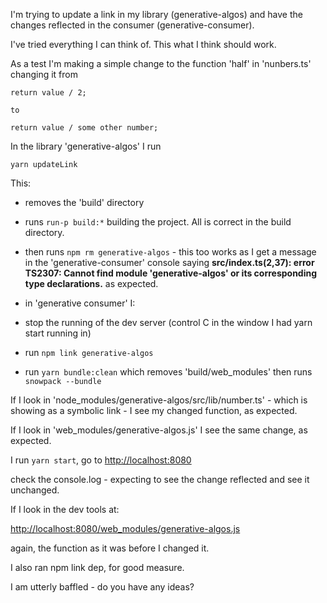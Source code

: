 I'm trying to update a link in my library (generative-algos) and have the changes reflected in the consumer (generative-consumer).

I've tried everything I can think of. This what I think should work.

As a test I'm making a simple change to the function 'half' in 'nunbers.ts' changing it from

```
return value / 2;

to

return value / some other number;
```

In the library 'generative-algos' I run

```
yarn updateLink
```

This:

- removes the 'build' directory
- runs `run-p build:*` building the project. All is correct in the build directory.
- then runs `npm rm generative-algos` - this too works as I get a message in the 'generative-consumer' console saying **src/index.ts(2,37): error TS2307: Cannot find module 'generative-algos' or its corresponding type declarations.** as expected.

- in 'generative consumer' I:
- stop the running of the dev server (control C in the window I had yarn start running in)
- run `npm link generative-algos`
- run `yarn bundle:clean` which removes 'build/web_modules' then runs `snowpack --bundle`

If I look in 'node_modules/generative-algos/src/lib/number.ts' - which is showing as a symbolic link - I see my changed function, as expected.

If I look in 'web_modules/generative-algos.js' I see the same change, as expected.

I run `yarn start`, go to [http://localhost:8080](http://localhost:8080)

check the console.log - expecting to see the change reflected and see it unchanged.

If I look in the dev tools at:

[http://localhost:8080/web_modules/generative-algos.js](http://localhost:8080/web_modules/generative-algos.js)

again, the function as it was before I changed it.

I also ran npm link dep, for good measure.

I am utterly baffled - do you have any ideas?
